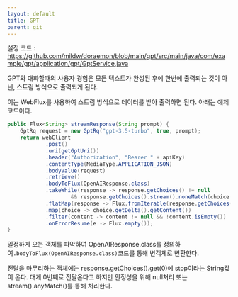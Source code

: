 ```yaml
---
layout: default
title: GPT
parent: git
---
```


설정 코드 : https://github.com/mildw/doraemon/blob/main/gpt/src/main/java/com/example/gpt/application/gpt/GptService.java

GPT와 대화할때의 사용자 경험은
모든 텍스트가 완성된 후에 한번에 출력되는 것이 아닌, 스트림 방식으로 출력되게 된다.

이는 WebFlux를 사용하여 스트림 방식으로 데이터를 받아 출력하면 된다.
아래는 예제 코드이다.

```java
public Flux<String> streamResponse(String prompt) {  
    GptRq request = new GptRq("gpt-3.5-turbo", true, prompt);  
    return webClient  
            .post()  
            .uri(getGptUri())  
            .header("Authorization", "Bearer " + apiKey)  
            .contentType(MediaType.APPLICATION_JSON)  
            .bodyValue(request)  
            .retrieve()  
            .bodyToFlux(OpenAIResponse.class)  
            .takeWhile(response -> response.getChoices() != null  
                    && response.getChoices().stream().noneMatch(choice -> "stop".equals(choice.getFinish_reason())))  
            .flatMap(response -> Flux.fromIterable(response.getChoices()))  
            .map(choice -> choice.getDelta().getContent())  
            .filter(content -> content != null && !content.isEmpty())  
            .onErrorResume(e -> Flux.empty());  
}
```

일정하게 오는 객체를 파악하여 OpenAIResponse.class를 정의하여`.bodyToFlux(OpenAIResponse.class)`코드를 통해 변객체로 변환한다.

전달을 마무리하는 객체에는 response.getChoices().get(0)에 stop이라는 String값이 온다. 대게 0번째로 전달온다고 하지만 안정성을 위해 null처리 또는  stream().anyMatch()를 통해 처리한다.




